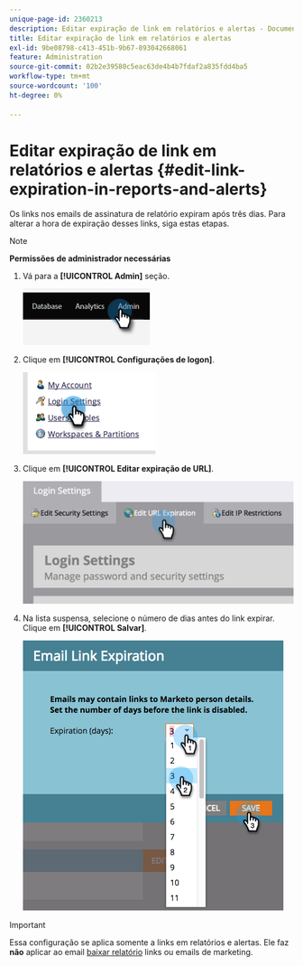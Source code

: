 ```yaml
---
unique-page-id: 2360213
description: Editar expiração de link em relatórios e alertas - Documentação do Marketo - Documentação do produto
title: Editar expiração de link em relatórios e alertas
exl-id: 9be08798-c413-451b-9b67-893042668061
feature: Administration
source-git-commit: 02b2e39580c5eac63de4b4b7fdaf2a835fdd4ba5
workflow-type: tm+mt
source-wordcount: '100'
ht-degree: 0%

---
```


# Editar expiração de link em relatórios e alertas {#edit-link-expiration-in-reports-and-alerts}

Os links nos emails de assinatura de relatório expiram após três dias. Para alterar a hora de expiração desses links, siga estas etapas.

>[!NOTE]
>
>**Permissões de administrador necessárias**

1. Vá para a **[!UICONTROL Admin]** seção.

   ![](assets/edit-link-expiration-in-reports-and-alerts-1.png)

1. Clique em **[!UICONTROL Configurações de logon]**.

   ![](assets/edit-link-expiration-in-reports-and-alerts-2.png)

1. Clique em **[!UICONTROL Editar expiração de URL]**.

   ![](assets/edit-link-expiration-in-reports-and-alerts-3.png)

1. Na lista suspensa, selecione o número de dias antes do link expirar. Clique em **[!UICONTROL Salvar]**.

   ![](assets/edit-link-expiration-in-reports-and-alerts-4.png)

>[!IMPORTANT]
>
>Essa configuração se aplica somente a links em relatórios e alertas. Ele faz **não** aplicar ao email [baixar relatório](/help/marketo/product-docs/reporting/basic-reporting/report-subscriptions/subscribe-to-a-smart-list.md#email-message) links ou emails de marketing.
